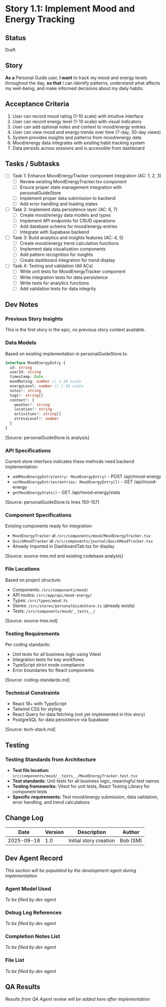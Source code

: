 # Story 1.1: Implement Mood and Energy Tracking

## Status
Draft

## Story
**As a** Personal Guide user,
**I want** to track my mood and energy levels throughout the day,
**so that** I can identify patterns, understand what affects my well-being, and make informed decisions about my daily habits.

## Acceptance Criteria
1. User can record mood rating (1-10 scale) with intuitive interface
2. User can record energy level (1-10 scale) with visual indicators
3. User can add optional notes and context to mood/energy entries
4. User can view mood and energy trends over time (7-day, 30-day views)
5. System provides insights and patterns from mood/energy data
6. Mood/energy data integrates with existing habit tracking system
7. Data persists across sessions and is accessible from dashboard

## Tasks / Subtasks
- [ ] Task 1: Enhance MoodEnergyTracker component integration (AC: 1, 2, 3)
  - [ ] Review existing MoodEnergyTracker.tsx component
  - [ ] Ensure proper state management integration with personalGuideStore
  - [ ] Implement proper data submission to backend
  - [ ] Add error handling and loading states
- [ ] Task 2: Implement data persistence layer (AC: 6, 7)
  - [ ] Create mood/energy data models and types
  - [ ] Implement API endpoints for CRUD operations
  - [ ] Add database schema for mood/energy entries
  - [ ] Integrate with Supabase backend
- [ ] Task 3: Build analytics and insights features (AC: 4, 5)
  - [ ] Create mood/energy trend calculation functions
  - [ ] Implement data visualization components
  - [ ] Add pattern recognition for insights
  - [ ] Create dashboard integration for trend display
- [ ] Task 4: Testing and validation (All ACs)
  - [ ] Write unit tests for MoodEnergyTracker component
  - [ ] Write integration tests for data persistence
  - [ ] Write tests for analytics functions
  - [ ] Add validation tests for data integrity

## Dev Notes

### Previous Story Insights
This is the first story in the epic, no previous story context available.

### Data Models
Based on existing implementation in personalGuideStore.ts:
```typescript
interface MoodEnergyEntry {
  id: string
  userId: string
  timestamp: Date
  moodRating: number // 1-10 scale
  energyLevel: number // 1-10 scale
  notes?: string
  tags?: string[]
  context?: {
    weather?: string
    location?: string
    activities?: string[]
    stressLevel?: number
  }
}
```
[Source: personalGuideStore.ts analysis]

### API Specifications
Current store interface indicates these methods need backend implementation:
- `addMoodEnergyEntry(entry: MoodEnergyEntry)` - POST /api/mood-energy
- `setMoodEnergyEntries(entries: MoodEnergyEntry[])` - GET /api/mood-energy
- `getMoodEnergyStats()` - GET /api/mood-energy/stats

[Source: personalGuideStore.ts lines 150-157]

### Component Specifications
Existing components ready for integration:
- `MoodEnergyTracker` at `/src/components/mood/MoodEnergyTracker.tsx`
- `QuickMoodTracker` at `/src/components/journal/QuickMoodTracker.tsx`
- Already imported in DashboardTab.tsx for display

[Source: source-tree.md and existing codebase analysis]

### File Locations
Based on project structure:
- Components: `/src/components/mood/`
- API routes: `/src/app/api/mood-energy/`
- Types: `/src/types/mood.ts`
- Stores: `/src/stores/personalGuideStore.ts` (already exists)
- Tests: `/src/components/mood/__tests__/`

[Source: source-tree.md]

### Testing Requirements
Per coding standards:
- Unit tests for all business logic using Vitest
- Integration tests for key workflows
- TypeScript strict mode compliance
- Error boundaries for React components

[Source: coding-standards.md]

### Technical Constraints
- React 18+ with TypeScript
- Tailwind CSS for styling
- React Query for data fetching (not yet implemented in this story)
- PostgreSQL for data persistence via Supabase

[Source: tech-stack.md]

## Testing
### Testing Standards from Architecture
- **Test file location:** `src/components/mood/__tests__/MoodEnergyTracker.test.tsx`
- **Test standards:** Unit tests for all business logic, meaningful test names
- **Testing frameworks:** Vitest for unit tests, React Testing Library for component tests
- **Specific requirements:** Test mood/energy submission, data validation, error handling, and trend calculations

## Change Log
| Date | Version | Description | Author |
|------|---------|-------------|--------|
| 2025-09-18 | 1.0 | Initial story creation | Bob (SM) |

## Dev Agent Record
*This section will be populated by the development agent during implementation*

### Agent Model Used
*To be filled by dev agent*

### Debug Log References
*To be filled by dev agent*

### Completion Notes List
*To be filled by dev agent*

### File List
*To be filled by dev agent*

## QA Results
*Results from QA Agent review will be added here after implementation*